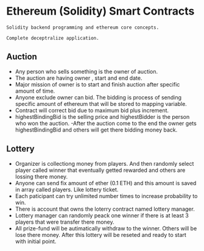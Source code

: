 # Ethereum (Solidity) Smart Contracts 

`Solidity backend programming and ethereum core concepts.`

`Complete deceptralize application.`

## Auction

- Any person who sells something is the owner of auction.
- The auction are having owner , start and end date.
- Major mission of owner is to start and finish auction after specific amount of time.
- Anyone exclude owner can bid. The bidding is process of sending specific amount of ethereum that will be stored to mapping variable.
- Contract will correct bid due to  maximum bid plus increment.
- highestBindingBid is the selling price and highestBidder is the person who won the auction.
-After the auction come to the end the owner gets highestBindingBid and others will get there bidding money back.

## Lottery

- Organizer is collectiong money from players. And then randomly select player called winner that eventually getted rewarded and others are lossing there money.
- Anyone can send fix amount of ether (0.1 ETH) and this amount is saved in array called players. Like lottery ticket.
- Each paticipant can try unlimited number times to increase probability to win. 
- There is account that owns the loterry contract named lottery manager. 
- Lottery manager can randomly peack one winner if there is at least 3 players that were transfer there money.
- All prize-fund will be autimatically withdraw to the winner. Others will be lose there money. After this lottery will be reseted and ready to start with initial point.
